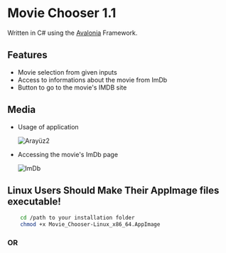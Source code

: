 # Movie Chooser 1.1

Written in C# using the [Avalonia] Framework.

## Features
- Movie selection from given inputs
- Access to informations about the movie from ImDb
- Button to go to the movie's IMDB site

## Media
- Usage of application

    ![Arayüz2](https://github.com/user-attachments/assets/7f290106-68e9-4f35-9706-08e1bdd339d7)
- Accessing the movie's ImDb page

    ![ImDb](https://github.com/user-attachments/assets/ae5dd76e-d69b-4f2b-8a7d-a262edfb912b)



## Linux Users Should Make Their AppImage files executable!
```bash
    cd /path to your installation folder
    chmod +x Movie_Chooser-Linux_x86_64.AppImage
```
### OR
    









[Avalonia]: <https://github.com/AvaloniaUI/Avalonia>

